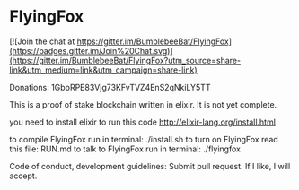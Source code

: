 FlyingFox
=========


[![Join the chat at https://gitter.im/BumblebeeBat/FlyingFox](https://badges.gitter.im/Join%20Chat.svg)](https://gitter.im/BumblebeeBat/FlyingFox?utm_source=share-link&utm_medium=link&utm_campaign=share-link)

Donations: 1GbpRPE83Vjg73KFvTVZ4EnS2qNkiLY5TT

This is a proof of stake blockchain written in elixir. It is not yet complete.

you need to install elixir to run this code http://elixir-lang.org/install.html

to compile FlyingFox run in terminal: ./install.sh
to turn on FlyingFox read this file: RUN.md 
to talk to FlyingFox run in terminal: ./flyingfox

Code of conduct, development guidelines:
Submit pull request. If I like, I will accept.